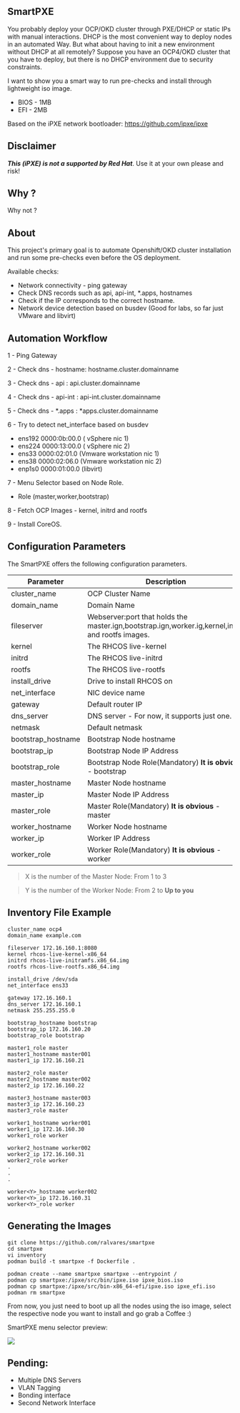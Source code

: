 ## SmartPXE

You probably deploy your OCP/OKD cluster through PXE/DHCP or static IPs with manual interactions. DHCP is the most convenient way to deploy nodes in an automated Way. But what about having to init a new environment without DHCP at all remotely? Suppose you have an OCP4/OKD cluster that you have to deploy, but there is no DHCP environment due to security constraints.

I want to show you a smart way to run pre-checks and install through lightweight iso image.

* BIOS - 1MB
* EFI - 2MB

Based on the iPXE network bootloader: https://github.com/ipxe/ipxe 

## Disclaimer

***This (iPXE) is not a supported by Red Hat***. Use it at your own please and risk!

## Why ?

Why not ?

## About

This project's primary goal is to automate Openshift/OKD cluster installation and run some pre-checks even before the OS deployment.

Available checks:

* Network connectivity - ping gateway
* Check DNS records such as api, api-int, *.apps, hostnames
* Check if the IP corresponds to the correct hostname. 
* Network device detection based on busdev (Good for labs, so far just VMware and libvirt)

Automation Workflow
---
1 - Ping Gateway

2 - Check dns - hostname: hostname.cluster.domainname

3 - Check dns - api : api.cluster.domainname

4 - Check dns - api-int : api-int.cluster.domainname

5 - Check dns - *.apps : *apps.cluster.domainname

6 - Try to detect net_interface based on busdev

 - ens192 0000:0b:00.0 ( vSphere nic 1)
 - ens224 0000:13:00.0 ( vSphere nic 2)
 - ens33 0000:02:01.0 (Vmware workstation nic 1)
 - ens38 0000:02:06.0 (Vmware workstation nic 2)
 - enp1s0 0000:01:00.0 (libvirt)

7 - Menu Selector based on Node Role.
 -  Role (master,worker,bootstrap)
 
8 - Fetch OCP Images - kernel, initrd and rootfs

9 - Install CoreOS.

Configuration Parameters
---

The SmartPXE offers the following configuration parameters.


| Parameter | Description |
| -------- | -------- | 
| cluster_name    | OCP Cluster Name     | 
| domain_name    | Domain Name     | 
| fileserver    | Webserver:port that holds the master.ign,bootstrap.ign,worker.ig,kernel,initrd and rootfs images.    | 
| kernel    | The RHCOS live-kernel    | 
| initrd   | The RHCOS live-initrd     | 
| rootfs    | The RHCOS live-rootfs    | 
| install_drive    | Drive to install RHCOS on | 
| net_interface    | NIC device name | 
| gateway    | Default router IP     | 
| dns_server    | DNS server - For now, it supports just one.     |
| netmask   | Default netmask     |
| bootstrap_hostname     | Bootstrap Node hostname     |
| bootstrap_ip   | Bootstrap Node IP Address     |
| bootstrap_role    | Bootstrap Node Role(Mandatory) **It is obvious** - bootstrap      |
| master<X>_hostname    | Master Node hostname     |
| master<X>_ip    | Master Node IP Address     | 
| master<X>_role    | Master Role(Mandatory) **It is obvious** - master   |
| worker<Y>_hostname    | Worker Node hostname     |
| worker<Y>_ip    | Worker IP Address     |
| worker<Y>_role    | Worker Role(Mandatory) **It is obvious** - worker  |

> X is the number of the Master Node: From 1 to 3

> Y is the number of the Worker Node: From 2 to **Up to you**

Inventory File Example
---
```
cluster_name ocp4
domain_name example.com

fileserver 172.16.160.1:8080
kernel rhcos-live-kernel-x86_64
initrd rhcos-live-initramfs.x86_64.img
rootfs rhcos-live-rootfs.x86_64.img

install_drive /dev/sda
net_interface ens33

gateway 172.16.160.1
dns_server 172.16.160.1
netmask 255.255.255.0

bootstrap_hostname bootstrap
bootstrap_ip 172.16.160.20
bootstrap_role bootstrap

master1_role master
master1_hostname master001
master1_ip 172.16.160.21

master2_role master
master2_hostname master002
master2_ip 172.16.160.22

master3_hostname master003
master3_ip 172.16.160.23
master3_role master

worker1_hostname worker001
worker1_ip 172.16.160.30
worker1_role worker

worker2_hostname worker002
worker2_ip 172.16.160.31
worker2_role worker
.
.
.

worker<Y>_hostname worker002
worker<Y>_ip 172.16.160.31
worker<Y>_role worker

```

Generating the Images
---

```
git clone https://github.com/ralvares/smartpxe
cd smartpxe
vi inventory
podman build -t smartpxe -f Dockerfile .

podman create --name smartpxe smartpxe --entrypoint /
podman cp smartpxe:/ipxe/src/bin/ipxe.iso ipxe_bios.iso
podman cp smartpxe:/ipxe/src/bin-x86_64-efi/ipxe.iso ipxe_efi.iso
podman rm smartpxe
```

From now, you just need to boot up all the nodes using the iso image, select the respective node you want to install and go grab a Coffee :) 

SmartPXE menu selector preview:

![](https://i.imgur.com/XUEMleu.png)

Pending:
---
* Multiple DNS Servers
* VLAN Tagging
* Bonding interface
* Second Network Interface
